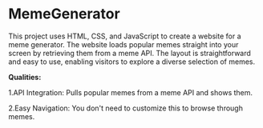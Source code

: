 # MemeGenerator


This project uses HTML, CSS, and JavaScript to create a website for a meme generator. The website loads popular memes straight into your screen by retrieving them from a meme API. The layout is straightforward and easy to use, enabling visitors to explore a diverse selection of memes.

**Qualities:**

1.API Integration: Pulls popular memes from a meme API and shows them.

2.Easy Navigation: You don't need to customize this to browse through memes.
